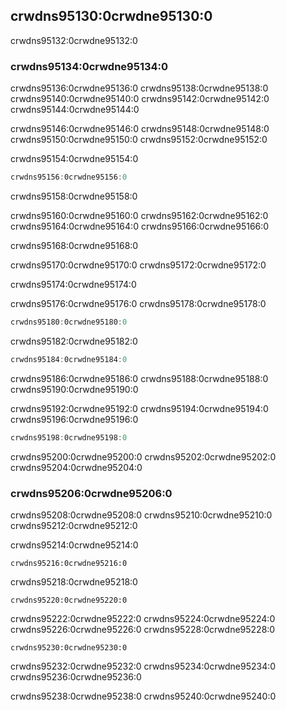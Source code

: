 ## crwdns95130:0crwdne95130:0

crwdns95132:0crwdne95132:0

### crwdns95134:0crwdne95134:0

crwdns95136:0crwdne95136:0 crwdns95138:0crwdne95138:0 crwdns95140:0crwdne95140:0 crwdns95142:0crwdne95142:0 crwdns95144:0crwdne95144:0

crwdns95146:0crwdne95146:0 crwdns95148:0crwdne95148:0 crwdns95150:0crwdne95150:0 crwdns95152:0crwdne95152:0

<span class="filename">crwdns95154:0crwdne95154:0</span>

```rust
crwdns95156:0crwdne95156:0
```


<span class="caption">crwdns95158:0crwdne95158:0</span>

crwdns95160:0crwdne95160:0 crwdns95162:0crwdne95162:0 crwdns95164:0crwdne95164:0 crwdns95166:0crwdne95166:0

crwdns95168:0crwdne95168:0

crwdns95170:0crwdne95170:0 crwdns95172:0crwdne95172:0

crwdns95174:0crwdne95174:0

crwdns95176:0crwdne95176:0 crwdns95178:0crwdne95178:0

```rust
crwdns95180:0crwdne95180:0
```

crwdns95182:0crwdne95182:0

```rust
crwdns95184:0crwdne95184:0
```

crwdns95186:0crwdne95186:0<!-- ignore --> crwdns95188:0crwdne95188:0 crwdns95190:0crwdne95190:0

crwdns95192:0crwdne95192:0<!-- ignore --> crwdns95194:0crwdne95194:0 crwdns95196:0crwdne95196:0

```rust
crwdns95198:0crwdne95198:0
```

crwdns95200:0crwdne95200:0 crwdns95202:0crwdne95202:0 crwdns95204:0crwdne95204:0

### crwdns95206:0crwdne95206:0

crwdns95208:0crwdne95208:0 crwdns95210:0crwdne95210:0 crwdns95212:0crwdne95212:0

crwdns95214:0crwdne95214:0

```rust,ignore,does_not_compile
crwdns95216:0crwdne95216:0
```

crwdns95218:0crwdne95218:0

```console
crwdns95220:0crwdne95220:0
```

crwdns95222:0crwdne95222:0 crwdns95224:0crwdne95224:0 crwdns95226:0crwdne95226:0 crwdns95228:0crwdne95228:0

```rust,noplayground
crwdns95230:0crwdne95230:0
```

crwdns95232:0crwdne95232:0 crwdns95234:0crwdne95234:0<!--
ignore --> crwdns95236:0crwdne95236:0

crwdns95238:0crwdne95238:0
crwdns95240:0crwdne95240:0
